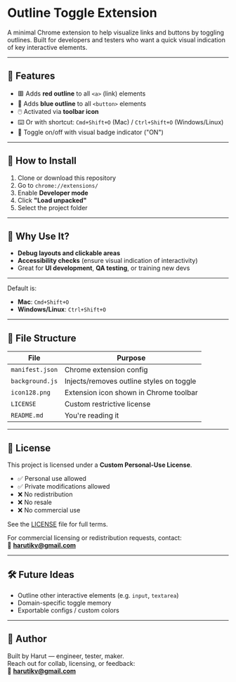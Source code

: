 # Outline Toggle Extension

A minimal Chrome extension to help visualize links and buttons by toggling outlines. Built for developers and testers who want a quick visual indication of key interactive elements.

---

## 🚀 Features

- 🟥 Adds **red outline** to all `<a>` (link) elements
- 🔵 Adds **blue outline** to all `<button>` elements
- 🖱️ Activated via **toolbar icon**
- ⌨️ Or with shortcut: `Cmd+Shift+O` (Mac) / `Ctrl+Shift+O` (Windows/Linux)
- 🔁 Toggle on/off with visual badge indicator ("ON")

---

## 🔧 How to Install

1. Clone or download this repository
2. Go to `chrome://extensions/`
3. Enable **Developer mode**
4. Click **"Load unpacked"**
5. Select the project folder

---

## 🧠 Why Use It?

- **Debug layouts and clickable areas**
- **Accessibility checks** (ensure visual indication of interactivity)
- Great for **UI development**, **QA testing**, or training new devs

---

Default is:

- **Mac**: `Cmd+Shift+O`
- **Windows/Linux**: `Ctrl+Shift+O`

---

## 📁 File Structure

| File            | Purpose                                  |
| --------------- | ---------------------------------------- |
| `manifest.json` | Chrome extension config                  |
| `background.js` | Injects/removes outline styles on toggle |
| `icon128.png`   | Extension icon shown in Chrome toolbar   |
| `LICENSE`       | Custom restrictive license               |
| `README.md`     | You're reading it                        |

---

## 📜 License

This project is licensed under a **Custom Personal-Use License**.

- ✅ Personal use allowed
- ✅ Private modifications allowed
- ❌ No redistribution
- ❌ No resale
- ❌ No commercial use

See the [LICENSE](LICENSE) file for full terms.

For commercial licensing or redistribution requests, contact:  
📧 **harutikv@gmail.com**

---

## 🛠 Future Ideas

- Outline other interactive elements (e.g. `input`, `textarea`)
- Domain-specific toggle memory
- Exportable configs / custom colors

---

## 👤 Author

Built by Harut — engineer, tester, maker.  
Reach out for collab, licensing, or feedback:  
📧 **harutikv@gmail.com**
